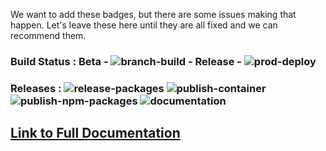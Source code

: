 We want to add these badges, but there are some issues making that happen. Let's leave these here until they are all fixed and we can recommend them.

### **Build Status  :  Beta -** ![branch-build](https://github.com/etherealengine/etherealengine/actions/workflows/branch-build.yml/badge.svg)  **- Release -** ![prod-deploy](https://github.com/etherealengine/etherealengine/actions/workflows/.github/workflows/prod-deploy.yml/badge.svg)
### Releases : ![release-packages](https://github.com/etherealengine/etherealengine/actions/workflows/.github/workflows/release-packages.yml/badge.svg) ![publish-container](https://github.com/etherealengine/etherealengine/actions/workflows/publish-gh-container.yml/badge.svg) ![publish-npm-packages](https://github.com/etherealengine/etherealengine/actions/workflows/publish-npm-packages.yml/badge.svg) ![documentation](https://github.com/etherealengine/etherealengine/actions/workflows/documentation.yml/badge.svg)

## [Link to Full Documentation](https://etherealengine.github.io/ethereal-engine-docs/docs/)
